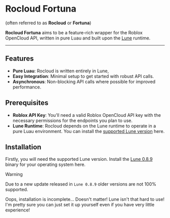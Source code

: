 # Rocloud Fortuna
(often referred to as **Rocloud** or **Fortuna**)

**Rocloud Fortuna** aims to be a feature-rich wrapper for the Roblox OpenCloud API, written in pure Luau and built upon the [Lune](https://github.com/lune-org/lune) runtime.

---

## Features
- **Pure Luau**: Rocloud is written entirely in Lune, 
- **Easy Integration**: Minimal setup to get started with robust API calls.
- **Asynchronous**: Non-blocking API calls where possible for improved performance.
  
## Prerequisites
- **Roblox API Key**: You'll need a valid Roblox OpenCloud API key with the necessary permissions for the endpoints you plan to use.
- **Lune Runtime**: Rocloud depends on the Lune runtime to operate in a pure Luau environment. You can install the [supported Lune version](https://github.com/lune-org/lune/releases/tag/v0.8.9) here.

## Installation
Firstly, you will need the supported Lune version.
Install the [Lune 0.8.9](https://github.com/lune-org/lune/releases/tag/v0.8.9) binary for your operating system here.

> [!WARNING]
> Due to a new update released in `Lune 0.8.9` older versions are not 100% supported.

Oops, installation is incomplete...
Doesn't matter! Lune isn't that hard to use!
I'm pretty sure you can just set it up yourself even if you have very little experience!
